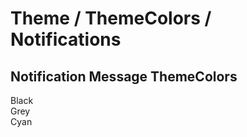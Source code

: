 # Theme / ThemeColors / Notifications

<!-- STORY -->

<section class="styleguide_section">
  <div class="colors-box flex-item flex flex-col margin-l0">
    <div class="flex flex-grow flex-col flex-center">
      <div class="swatch_group">
        <h2 class="swatch_group__title">Notification Message ThemeColors</h2>
        <div class="swatch color-black"><span class="swatch__name">Black</span><span class="swatch__color" data-color="#000000"></span><span class="swatch__bg" data-color="#000000"></span></div>
        <div class="swatch color-grey"><span class="swatch__name">Grey</span><span class="swatch__color" data-color="#aaaaaa"></span><span class="swatch__bg" data-color="#aaaaaa"></span></div>
        <div class="swatch color-cyan"><span class="swatch__name">Cyan</span><span class="swatch__color" data-color="#00E9FF"></span><span class="swatch__bg" data-color="#00E9FF"></span></div>
      </div>
    </div>
  </div>
</section>
